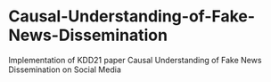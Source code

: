 # Causal-Understanding-of-Fake-News-Dissemination
Implementation of KDD21 paper Causal Understanding of Fake News Dissemination on Social Media

